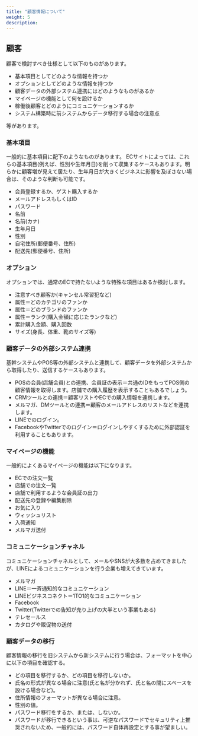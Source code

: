 ```yaml
---
title: "顧客情報について"
weight: 5
description: 
---
```


## 顧客

顧客で検討すべき仕様として以下のものがあります。

- 基本項目としてどのような情報を持つか
- オプションとしてどのような情報を持つか
- 顧客データの外部システム連携にはどのようなものがあるか
- マイページの機能として何を設けるか
- 稼働後顧客とどのようにコミュニケーションするか
- システム構築時に前システムからデータ移行する場合の注意点

等があります。

### 基本項目

一般的に基本項目に配下のようなものがあります。
ECサイトによっては、これらの基本項目(例えば、性別や生年月日)を削って収集するケースもあります。明らかに顧客増が見えて居たり、生年月日が大きくビジネスに影響を及ぼさない場合は、そのような判断も可能です。

- 会員登録するか、ゲスト購入するか
- メールアドレスもしくはID
- パスワード
- 名前
- 名前(カナ)
- 生年月日
- 性別
- 自宅住所(郵便番号、住所)
- 配送先(郵便番号、住所)

### オプション

オプションでは、通常のECで持たないような特殊な項目はあるか検討します。

- 注意すべき顧客か(キャンセル常習犯など)
- 属性＝どのカテゴリのファンか
- 属性＝どのブランドのファンか
- 属性＝ランク(購入金額に応じたランクなど)
- 累計購入金額、購入回数
- サイズ(身長、体重、靴のサイズ等)

### 顧客データの外部システム連携

基幹システムやPOS等の外部システムと連携して、顧客データを外部システムから取得したり、送信するケースもあります。

- POSの会員(店舗会員)との連携、会員証の表示＝共通のIDをもってPOS側の顧客情報を取得します。店舗での購入履歴を表示することもあるでしょう。
- CRMツールとの連携＝顧客リストやECでの購入情報を連携します。
- メルマガ、DMツールとの連携＝顧客のメールアドレスのリストなどを連携します。
- LINEでのログイン。
- FacebookやTwitterでのログイン＝ログインしやすくするために外部認証を利用することもあります。

### マイページの機能

一般的によくあるマイページの機能は以下になります。

- ECでの注文一覧
- 店舗での注文一覧
- 店舗で利用するような会員証の出力
- 配送先の登録や編集削除
- お気に入り
- ウィッシュリスト
- 入荷通知
- メルマガ送付

### コミュニケーションチャネル

コミュニケーションチャネルとして、メールやSNSが大多数を占めてきましたが、LINEによるコミュニケーションを行う企業も増えてきています。

- メルマガ
- LINE＝一斉通知的なコミュニケーション
- LINEビジネスコネクト＝1TO1的なコミュニケーション
- Facebook
- Twitter(Twitterでの告知が売り上げの大半という事業もある)
- テレセールス
- カタログや販促物の送付

### 顧客データの移行

顧客情報の移行を旧システムから新システムに行う場合は、フォーマットを中心に以下の項目を確認する。

- どの項目を移行するか、どの項目を移行しないか。
- 氏名の形式が異なる場合に注意(氏と名が分かれず、氏と名の間にスペースを設ける場合など)。
- 住所情報のフォーマットが異なる場合に注意。
- 性別の値。
- パスワード移行をするか、または、しないか。
- パスワードが移行できるという事は、可逆なパスワードでセキュリティ上推奨されないため、一般的には、パスワード自体再設定とする事が望ましい。
